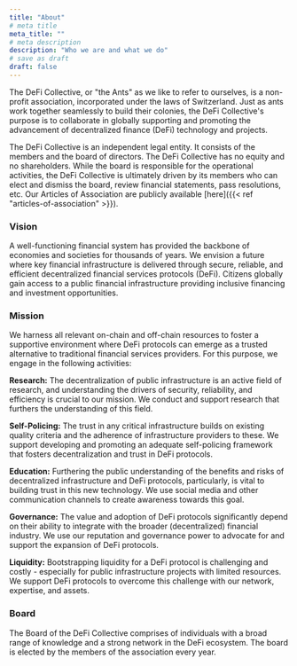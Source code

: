 ```yaml
---
title: "About"
# meta title
meta_title: ""
# meta description
description: "Who we are and what we do"
# save as draft
draft: false
---
```


The DeFi Collective, or "the Ants" as we like to refer to ourselves, is a non-profit association, incorporated under the laws of Switzerland. Just as ants work together seamlessly to build their colonies, the DeFi Collective's purpose is to collaborate in globally supporting and promoting the advancement of decentralized finance (DeFi) technology and projects.

The DeFi Collective is an independent legal entity. It consists of the members and the board of directors. The DeFi Collective has no equity and no shareholders. While the board is responsible for the operational activities, the DeFi Collective is ultimately driven by its members who can elect and dismiss the board, review financial statements, pass resolutions, etc. Our Articles of Association are publicly available [here]({{< ref "articles-of-association" >}}).


### Vision

A well-functioning financial system has provided the backbone of economies and societies for thousands of years. We envision a future where key financial infrastructure is delivered through secure, reliable, and efficient decentralized financial services protocols (DeFi). Citizens globally gain access to a public financial infrastructure providing inclusive financing and investment opportunities. 

### Mission

We harness all relevant on-chain and off-chain resources to foster a supportive environment where DeFi protocols can emerge as a trusted alternative to traditional financial services providers. For this purpose, we engage in the following activities:

**Research:** The decentralization of public infrastructure is an active field of research, and understanding the drivers of security, reliability, and efficiency is crucial to our mission. We conduct and support research that furthers the understanding of this field.

**Self-Policing:** The trust in any critical infrastructure builds on existing quality criteria and the adherence of infrastructure providers to these. We support developing and promoting an adequate self-policing framework that fosters decentralization and trust in DeFi protocols.

**Education:** Furthering the public understanding of the benefits and risks of decentralized infrastructure and DeFi protocols, particularly, is vital to building trust in this new technology. We use social media and other communication channels to create awareness towards this goal.

**Governance:** The value and adoption of DeFi protocols significantly depend on their ability to integrate with the broader (decentralized) financial industry. We use our reputation and governance power to advocate for and support the expansion of DeFi protocols.

**Liquidity:** Bootstrapping liquidity for a DeFi protocol is challenging and costly - especially for public infrastructure projects with limited resources. We support DeFi protocols to overcome this challenge with our network, expertise, and assets.

### Board

The Board of the DeFi Collective comprises of individuals with a broad range of knowledge and a strong network in the DeFi ecosystem. The board is elected by the members of the association every year.
